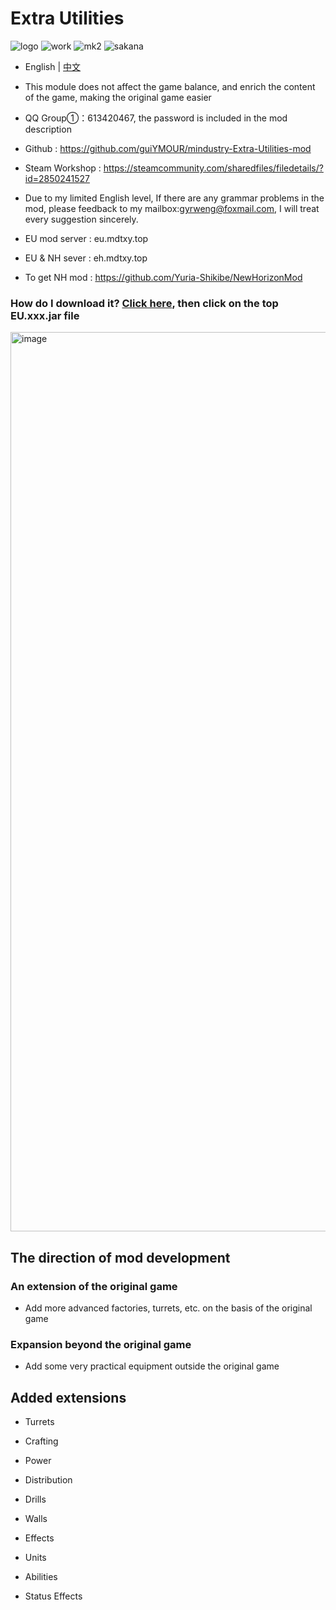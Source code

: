 # Extra Utilities

![logo](https://user-images.githubusercontent.com/77377005/230295079-496e1c3b-052c-4320-b1f4-3de6d7c4692c.png)
![work](https://user-images.githubusercontent.com/77377005/231817466-63545b19-6286-4ab4-b151-8bc95ce501f0.gif)
![mk2](https://user-images.githubusercontent.com/77377005/230294594-2f4aec93-a2ba-4857-ab90-26fc20e8420b.gif)
![sakana](https://user-images.githubusercontent.com/77377005/232401751-ea636aab-0129-44fa-a467-447fa2a74003.gif)

- English | [中文](README_cn.md)

- This module does not affect the game balance, and enrich the content of the game, making the original game easier


- QQ Group①：613420467, the password is included in the mod description
- Github : https://github.com/guiYMOUR/mindustry-Extra-Utilities-mod
- Steam Workshop : https://steamcommunity.com/sharedfiles/filedetails/?id=2850241527
- Due to my limited English level, If there are any grammar problems in the mod, please feedback to my mailbox:gyrweng@foxmail.com, I will treat every suggestion sincerely.

- EU mod server : eu.mdtxy.top
- EU & NH sever : eh.mdtxy.top
- To get NH mod : https://github.com/Yuria-Shikibe/NewHorizonMod

### How do I download it? [Click here](https://github.com/guiYMOUR/mindustry-Extra-Utilities-mod/releases), then click on the top EU.xxx.jar file
<img width="1439" alt="image" src="https://user-images.githubusercontent.com/77377005/230292602-417acb68-843c-4ab5-b718-ea7cc89468d9.png">

## The direction of mod development

### An extension of the original game
- Add more advanced factories, turrets, etc. on the basis of the original game

### Expansion beyond the original game
- Add some very practical equipment outside the original game

## Added extensions

- Turrets

- Crafting

- Power

- Distribution

- Drills

- Walls

- Effects

- Units 

- Abilities

- Status Effects

